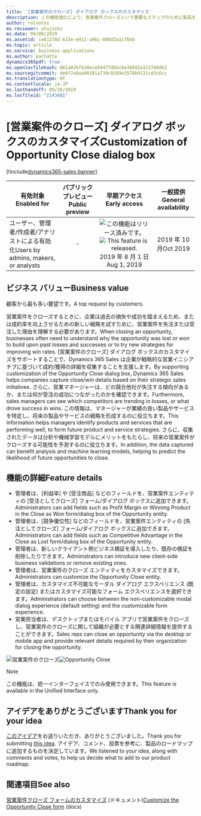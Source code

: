```yaml
---
title: '[営業案件のクローズ] ダイアログ ボックスのカスタマイズ'
description: この機能強化により、営業案件クローズという重要なステップのために製品をさらにカスタマイズすることができます。 [営業案件のクローズ] ダイアログ ボックスは、組織固有のビジネス ニーズに基づいてカスタマイズできます。
author: relnotes
ms.reviewer: shujoshi
ms.date: 09/09/2019
ms.assetid: ce61278d-615e-e911-a96c-000d3a1c7bbb
ms.topic: article
ms.service: business-applications
ms.author: pachatte
dynamics365pdf: true
ms.openlocfilehash: 061a02bf630eceb9477dbbc0a380d2a321748d62
ms.sourcegitcommit: de6f7e8aa90101a730c0109e3578b9131cd3c6cc
ms.translationtype: HT
ms.contentlocale: ja-JP
ms.lasthandoff: 09/26/2019
ms.locfileid: "2143481"
---
```

# <a name="customization-of-opportunity-close-dialog-box"></a><span data-ttu-id="e3984-104">[営業案件のクローズ] ダイアログ ボックスのカスタマイズ</span><span class="sxs-lookup"><span data-stu-id="e3984-104">Customization of Opportunity Close dialog box</span></span>
[!include[dynamics365-sales banner](../includes/dynamics365-sales.md)]

| <span data-ttu-id="e3984-105">有効対象</span><span class="sxs-lookup"><span data-stu-id="e3984-105">Enabled for</span></span>    |  <span data-ttu-id="e3984-106">パブリック プレビュー</span><span class="sxs-lookup"><span data-stu-id="e3984-106">Public preview</span></span> | <span data-ttu-id="e3984-107">早期アクセス</span><span class="sxs-lookup"><span data-stu-id="e3984-107">Early access</span></span> | <span data-ttu-id="e3984-108">一般提供</span><span class="sxs-lookup"><span data-stu-id="e3984-108">General availability</span></span> | 
| ---------- | :----------: |:----------: |:----------: |
|<span data-ttu-id="e3984-109">ユーザー、管理者/作成者/アナリストによる有効化</span><span class="sxs-lookup"><span data-stu-id="e3984-109">Users by admins, makers, or analysts</span></span>|-|<span data-ttu-id="e3984-110">![この機能はリリース済みです。](/dynamics365-release-plan/media/green-checkmark.png "この機能はリリース済みです。")</span><span class="sxs-lookup"><span data-stu-id="e3984-110">![This feature is released.](/dynamics365-release-plan/media/green-checkmark.png "This feature is released.")</span></span> <span data-ttu-id="e3984-111">2019 年 8 月 1 日</span><span class="sxs-lookup"><span data-stu-id="e3984-111">Aug 1, 2019</span></span>| <span data-ttu-id="e3984-112">2019 年 10 月</span><span class="sxs-lookup"><span data-stu-id="e3984-112">Oct 2019</span></span>|


## <a name="business-value"></a><span data-ttu-id="e3984-113">ビジネス バリュー</span><span class="sxs-lookup"><span data-stu-id="e3984-113">Business value</span></span>
<!-- bv start -->
<span data-ttu-id="e3984-114">顧客から最も多い要望です。</span><span class="sxs-lookup"><span data-stu-id="e3984-114">A top request by customers.</span></span> 

<span data-ttu-id="e3984-115">営業案件をクローズするときに、企業は過去の損失や成功を踏まえるため、または成約率を向上させるための新しい戦略を試すために、営業案件を失注または受注した理由を理解する必要があります。</span><span class="sxs-lookup"><span data-stu-id="e3984-115">When closing an opportunity, businesses often need to understand why the opportunity was lost or won to build upon past losses and successes or to try new strategies for improving win rates.</span></span> <span data-ttu-id="e3984-116">[営業案件のクローズ] ダイアログ ボックスのカスタマイズをサポートすることで、Dynamics 365 Sales は企業が戦略的な営業イニシアチブに基づいて成約/獲得の詳細を収集することを支援します。</span><span class="sxs-lookup"><span data-stu-id="e3984-116">By supporting customization of the Opportunity Close dialog box, Dynamics 365 Sales helps companies capture close/win details based on their strategic sales initiatives.</span></span> <span data-ttu-id="e3984-117">さらに、営業マネージャーは、どの競合他社が失注する傾向があるか、または何が受注の成功につながったのかを確認できます。</span><span class="sxs-lookup"><span data-stu-id="e3984-117">Furthermore, sales managers can see which competitors are trending in losses, or what drove success in wins.</span></span> <span data-ttu-id="e3984-118">この情報は、マネージャーが業績の良い製品やサービスを特定し、将来の製品やサービスの戦略を形成するのに役立ちます。</span><span class="sxs-lookup"><span data-stu-id="e3984-118">This information helps managers identify products and services that are performing well, to form future product and service strategies.</span></span> <span data-ttu-id="e3984-119">さらに、収集されたデータは分析や機械学習モデルにメリットをもたらし、将来の営業案件がクローズする可能性を予測するのに役立ちます。</span><span class="sxs-lookup"><span data-stu-id="e3984-119">In addition, the data captured can benefit analysis and machine learning models, helping to predict the likelihood of future opportunities to close.</span></span>
<!-- bv end -->



## <a name="feature-details"></a><span data-ttu-id="e3984-120">機能の詳細</span><span class="sxs-lookup"><span data-stu-id="e3984-120">Feature details</span></span>
<!--feature detail start -->
- <span data-ttu-id="e3984-121">管理者は、[利益率] や [受注商品] などのフィールドを、営業案件エンティティの [受注としてクローズ] フォーム/ダイアログ ボックスに追加できます。</span><span class="sxs-lookup"><span data-stu-id="e3984-121">Administrators can add fields such as Profit Margin or Winning Product in the Close as Won form/dialog box of the Opportunity entity.</span></span> 
- <span data-ttu-id="e3984-122">管理者は、[競争優位性] などのフィールドを、営業案件エンティティの [失注としてクローズ] フォーム/ダイアログ ボックスに追加できます。</span><span class="sxs-lookup"><span data-stu-id="e3984-122">Administrators can add fields such as Competitive Advantage in the Close as Lost form/dialog box of the Opportunity entity.</span></span> 
- <span data-ttu-id="e3984-123">管理者は、新しいクライアント側ビジネス検証を導入したり、既存の検証を削除したりできます。</span><span class="sxs-lookup"><span data-stu-id="e3984-123">Administrators can introduce new client-side business validations or remove existing ones.</span></span> 
- <span data-ttu-id="e3984-124">管理者は、営業案件のクローズ エンティティをカスタマイズできます。</span><span class="sxs-lookup"><span data-stu-id="e3984-124">Administrators can customize the Opportunity Close entity.</span></span> 
- <span data-ttu-id="e3984-125">管理者は、カスタマイズ不可能なモーダル ダイアログ エクスペリエンス (既定の設定) またはカスタマイズ可能なフォーム エクスペリエンスを選択できます。</span><span class="sxs-lookup"><span data-stu-id="e3984-125">Administrators can choose between the non-customizable modal dialog experience (default setting) and the customizable form experience.</span></span> 
- <span data-ttu-id="e3984-126">営業担当者は、デスクトップまたはモバイル アプリで営業案件をクローズし、営業案件のクローズに関して組織が必要とする関連詳細情報を提供することができます。</span><span class="sxs-lookup"><span data-stu-id="e3984-126">Sales reps can close an opportunity via the desktop or mobile app and provide relevant details required by their organization for closing the opportunity.</span></span>
<!--feature detail end -->

<span data-ttu-id="e3984-127">![営業案件のクローズ](media/opportunity-close.jpg "営業案件のクローズ")</span><span class="sxs-lookup"><span data-stu-id="e3984-127">![Opportunity Close](media/opportunity-close.jpg "Opportunity Close")</span></span>
<!-- Picture 1 -->

> [!NOTE]
> <span data-ttu-id="e3984-128">この機能は、統一インターフェイスでのみ使用できます。</span><span class="sxs-lookup"><span data-stu-id="e3984-128">This feature is available in the Unified Interface only.</span></span>








## <a name="thank-you-for-your-idea"></a><span data-ttu-id="e3984-129">アイデアをありがとうございます</span><span class="sxs-lookup"><span data-stu-id="e3984-129">Thank you for your idea</span></span>
<span data-ttu-id="e3984-130">[このアイデア](https://experience.dynamics.com/ideas/idea/?ideaid=4792dfee-121a-e611-80e2-c4346badc228)をお送りいただき、ありがとうございました。</span><span class="sxs-lookup"><span data-stu-id="e3984-130">Thank you for submitting [this idea](https://experience.dynamics.com/ideas/idea/?ideaid=4792dfee-121a-e611-80e2-c4346badc228).</span></span> <span data-ttu-id="e3984-131">アイデア、コメント、投票を参考に、製品のロードマップに追加するものを決定しています。</span><span class="sxs-lookup"><span data-stu-id="e3984-131">We listened to your idea, along with comments and votes, to help us decide what to add to our product roadmap.</span></span>

## <a name="see-also"></a><span data-ttu-id="e3984-132">関連項目</span><span class="sxs-lookup"><span data-stu-id="e3984-132">See also</span></span>

<span data-ttu-id="e3984-133">[営業案件クローズ フォームのカスタマイズ](https://docs.microsoft.com/dynamics365/customer-engagement/sales-enterprise/customize-opportunity-close-experience) (ドキュメント)</span><span class="sxs-lookup"><span data-stu-id="e3984-133">[Customize the Opportunity Close form](https://docs.microsoft.com/dynamics365/customer-engagement/sales-enterprise/customize-opportunity-close-experience) (docs)</span></span>

